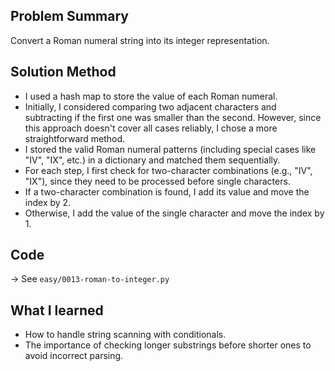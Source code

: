 ## Problem Summary
Convert a Roman numeral string into its integer representation.

## Solution Method
- I used a hash map to store the value of each Roman numeral.
- Initially, I considered comparing two adjacent characters and subtracting if the first one was smaller than the second. However, since this approach doesn't cover all cases reliably, I chose a more straightforward method.
- I stored the valid Roman numeral patterns (including special cases like "IV", "IX", etc.) in a dictionary and matched them sequentially.
- For each step, I first check for two-character combinations (e.g., "IV", "IX"), since they need to be processed before single characters.
- If a two-character combination is found, I add its value and move the index by 2.
- Otherwise, I add the value of the single character and move the index by 1.

## Code
→ See `easy/0013-roman-to-integer.py`

## What I learned
- How to handle string scanning with conditionals.
- The importance of checking longer substrings before shorter ones to avoid incorrect parsing.
